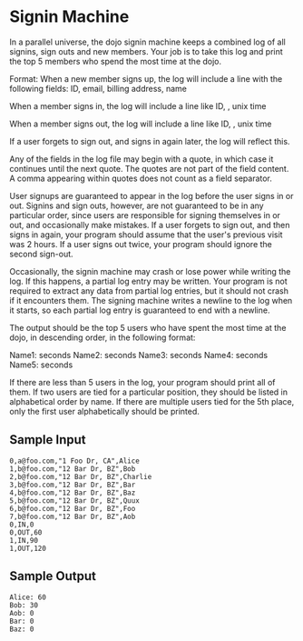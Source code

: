 # Signin Machine

In a parallel universe, the dojo signin machine keeps a combined log of all signins, sign outs and new members. Your job is to take this log and print the top 5 members who spend the most time at the dojo.

Format: When a new member signs up, the log will include a line with the following fields: ID, email, billing address, name

When a member signs in, the log will include a line like ID, , unix time

When a member signs out, the log will include a line like ID, , unix time

If a user forgets to sign out, and signs in again later, the log will reflect this.

Any of the fields in the log file may begin with a quote, in which case it continues until the next quote. The quotes are not part of the field content. A comma appearing within quotes does not count as a field separator.

User signups are guaranteed to appear in the log before the user signs in or out. Signins and sign outs, however, are not guaranteed to be in any particular order, since users are responsible for signing themselves in or out, and occasionally make mistakes. If a user forgets to sign out, and then signs in again, your program should assume that the user's previous visit was 2 hours. If a user signs out twice, your program should ignore the second sign-out.

Occasionally, the signin machine may crash or lose power while writing the log. If this happens, a partial log entry may be written. Your program is not required to extract any data from partial log entries, but it should not crash if it encounters them. The signing machine writes a newline to the log when it starts, so each partial log entry is guaranteed to end with a newline.

The output should be the top 5 users who have spent the most time at the dojo, in descending order, in the following format:

Name1: seconds Name2: seconds Name3: seconds Name4: seconds Name5: seconds

If there are less than 5 users in the log, your program should print all of them. If two users are tied for a particular position, they should be listed in alphabetical order by name. If there are multiple users tied for the 5th place, only the first user alphabetically should be printed.

## Sample Input

```
0,a@foo.com,"1 Foo Dr, CA",Alice
1,b@foo.com,"12 Bar Dr, BZ",Bob
2,b@foo.com,"12 Bar Dr, BZ",Charlie
3,b@foo.com,"12 Bar Dr, BZ",Bar
4,b@foo.com,"12 Bar Dr, BZ",Baz
5,b@foo.com,"12 Bar Dr, BZ",Quux
6,b@foo.com,"12 Bar Dr, BZ",Foo
7,b@foo.com,"12 Bar Dr, BZ",Aob
0,IN,0
0,OUT,60
1,IN,90
1,OUT,120
```

## Sample Output

```
Alice: 60
Bob: 30
Aob: 0
Bar: 0
Baz: 0
```
